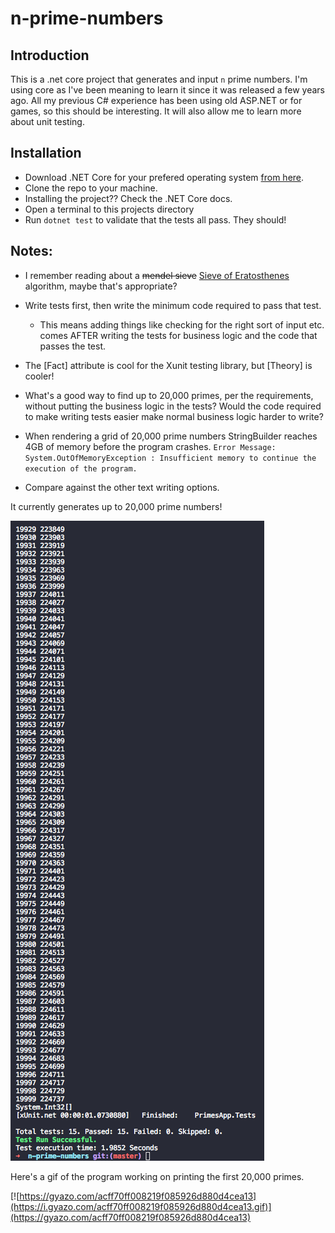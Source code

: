 # n-prime-numbers

## Introduction 
This is a .net core project that generates and input `n` prime numbers. I'm using core as I've been meaning to learn it since it was released a few years ago. All my previous C# experience has been using old ASP.NET or for games, so this should be interesting. It will also allow me to learn more about unit testing.

## Installation

 - Download .NET Core for your prefered operating system [from here](https://www.microsoft.com/net/core).
 - Clone the repo to your machine.
 - Installing the project?? Check the .NET Core docs.
 - Open a terminal to this projects directory
 - Run `dotnet test` to validate that the tests all pass. They should!

## Notes:

 - I remember reading about a ~~mendel sieve~~ [Sieve of Eratosthenes](https://en.wikipedia.org/wiki/Sieve_of_Eratosthenes) algorithm, maybe that's appropriate?
 - Write tests first, then write the minimum code required to pass that test.
    - This means adding things like checking for the right sort of input etc. comes AFTER writing the tests for business logic and the code that passes the test.
 - The [Fact] attribute is cool for the Xunit testing library, but [Theory] is cooler!
 - What's a good way to find up to 20,000 primes, per the requirements, without putting the business logic in the tests? Would the code required to make writing tests easier make normal business logic harder to write?

 - When rendering a grid of 20,000 prime numbers StringBuilder reaches 4GB of memory before the program crashes. 
 `Error Message: System.OutOfMemoryException : Insufficient memory to continue the execution of the program.`
 - Compare against the other text writing options.

It currently generates up to 20,000 prime numbers! 

![](./20k-numbers.png?raw=true)

Here's a gif of the program working on printing the first 20,000 primes.

[![https://gyazo.com/acff70ff008219f085926d880d4cea13](https://i.gyazo.com/acff70ff008219f085926d880d4cea13.gif)](https://gyazo.com/acff70ff008219f085926d880d4cea13)
